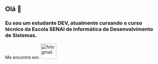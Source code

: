 ## Olá 👋

### Eu sou um estudante DEV, atualmente cursando o curso técnico da Escola SENAI de Informática de Desenvolvimento de Sistemas.

Me encontre em:
 <a href="gabrielvdm2010@gmail.com"><img src="https://user-images.githubusercontent.com/72565820/120823673-09e37080-c52e-11eb-8e94-7655a56dac1b.png" style="width: 50px;" alt="foto gmail"></a>

